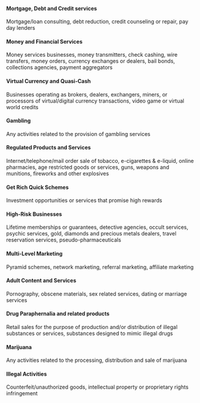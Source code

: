 #### Mortgage, Debt and Credit services

Mortgage/loan consulting, debt reduction, credit counseling or repair, pay day lenders

#### Money and Financial Services

Money services businesses, money transmitters, check cashing, wire transfers, money orders, currency exchanges or dealers, bail bonds, collections agencies, payment aggregators

#### Virtual Currency and Quasi-Cash

Businesses operating as brokers, dealers, exchangers, miners, or processors of virtual/digital currency transactions, video game or virtual world credits

#### Gambling

Any activities related to the provision of gambling services

#### Regulated Products and Services

Internet/telephone/mail order sale of tobacco, e-cigarettes & e-liquid, online pharmacies, age restricted goods or services, guns, weapons and munitions, fireworks and other explosives

#### Get Rich Quick Schemes

Investment opportunities or services that promise high rewards

#### High-Risk Businesses

Lifetime memberships or guarantees, detective agencies, occult services, psychic services, gold, diamonds and precious metals dealers, travel reservation services, pseudo-pharmaceuticals

#### Multi-Level Marketing

Pyramid schemes, network marketing, referral marketing, affiliate marketing

#### Adult Content and Services

Pornography, obscene materials, sex related services, dating or marriage services

#### Drug Paraphernalia and related products

Retail sales for the purpose of production and/or distribution of illegal substances or services, substances designed to mimic illegal drugs

#### Marijuana

Any activities related to the processing, distribution and sale of marijuana

#### Illegal Activities

Counterfeit/unauthorized goods, intellectual property or proprietary rights infringement
